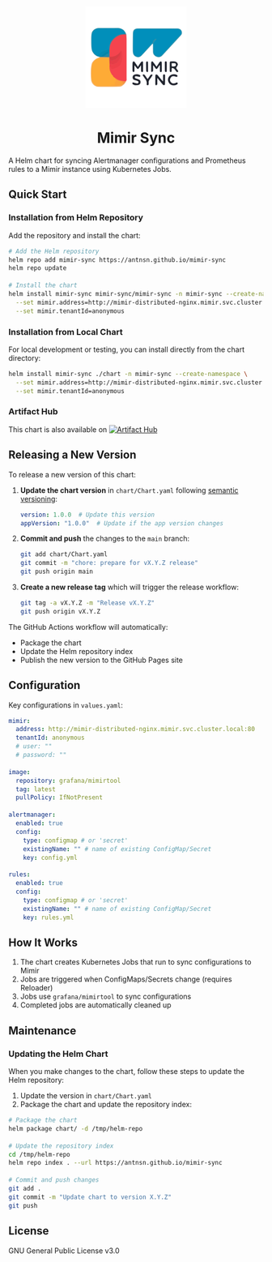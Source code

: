 <div align="center">
  <img src="assets/logo/logo.svg" alt="Mimir Sync Logo" width="200">
  
  # Mimir Sync
</div>

A Helm chart for syncing Alertmanager configurations and Prometheus rules to a Mimir instance using Kubernetes Jobs.

## Quick Start

### Installation from Helm Repository

Add the repository and install the chart:

```bash
# Add the Helm repository
helm repo add mimir-sync https://antnsn.github.io/mimir-sync
helm repo update

# Install the chart
helm install mimir-sync mimir-sync/mimir-sync -n mimir-sync --create-namespace \
  --set mimir.address=http://mimir-distributed-nginx.mimir.svc.cluster.local:80 \
  --set mimir.tenantId=anonymous
```

### Installation from Local Chart

For local development or testing, you can install directly from the chart directory:

```bash
helm install mimir-sync ./chart -n mimir-sync --create-namespace \
  --set mimir.address=http://mimir-distributed-nginx.mimir.svc.cluster.local:80 \
  --set mimir.tenantId=anonymous
```

### Artifact Hub

This chart is also available on [![Artifact Hub](https://img.shields.io/endpoint?url=https://artifacthub.io/badge/repository/mimir-sync)](https://artifacthub.io/packages/helm/mimir-sync/mimir-sync)

## Releasing a New Version

To release a new version of this chart:

1. **Update the chart version** in `chart/Chart.yaml` following [semantic versioning](https://semver.org/):
   ```yaml
   version: 1.0.0  # Update this version
   appVersion: "1.0.0"  # Update if the app version changes
   ```

2. **Commit and push** the changes to the `main` branch:
   ```bash
   git add chart/Chart.yaml
   git commit -m "chore: prepare for vX.Y.Z release"
   git push origin main
   ```

3. **Create a new release tag** which will trigger the release workflow:
   ```bash
   git tag -a vX.Y.Z -m "Release vX.Y.Z"
   git push origin vX.Y.Z
   ```

The GitHub Actions workflow will automatically:
- Package the chart
- Update the Helm repository index
- Publish the new version to the GitHub Pages site

## Configuration

Key configurations in `values.yaml`:

```yaml
mimir:
  address: http://mimir-distributed-nginx.mimir.svc.cluster.local:80
  tenantId: anonymous
  # user: ""
  # password: ""

image:
  repository: grafana/mimirtool
  tag: latest
  pullPolicy: IfNotPresent

alertmanager:
  enabled: true
  config:
    type: configmap # or 'secret'
    existingName: "" # name of existing ConfigMap/Secret
    key: config.yml

rules:
  enabled: true
  config:
    type: configmap # or 'secret'
    existingName: "" # name of existing ConfigMap/Secret
    key: rules.yml
```

## How It Works

1. The chart creates Kubernetes Jobs that run to sync configurations to Mimir
2. Jobs are triggered when ConfigMaps/Secrets change (requires Reloader)
3. Jobs use `grafana/mimirtool` to sync configurations
4. Completed jobs are automatically cleaned up

## Maintenance

### Updating the Helm Chart

When you make changes to the chart, follow these steps to update the Helm repository:

1. Update the version in `chart/Chart.yaml`
2. Package the chart and update the repository index:

```bash
# Package the chart
helm package chart/ -d /tmp/helm-repo

# Update the repository index
cd /tmp/helm-repo
helm repo index . --url https://antnsn.github.io/mimir-sync

# Commit and push changes
git add .
git commit -m "Update chart to version X.Y.Z"
git push
```

## License

GNU General Public License v3.0
